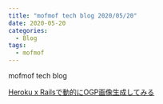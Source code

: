 ```yaml
---
title: "mofmof tech blog 2020/05/20"
date: 2020-05-20
categories:
  - Blog
tags:
  - mofmof
---
```


mofmof tech blog

<a href="https://tech.mof-mof.co.jp/blog/heroku-rails-imagemagick/" target="_blank">Heroku x Railsで動的にOGP画像生成してみる</a>

